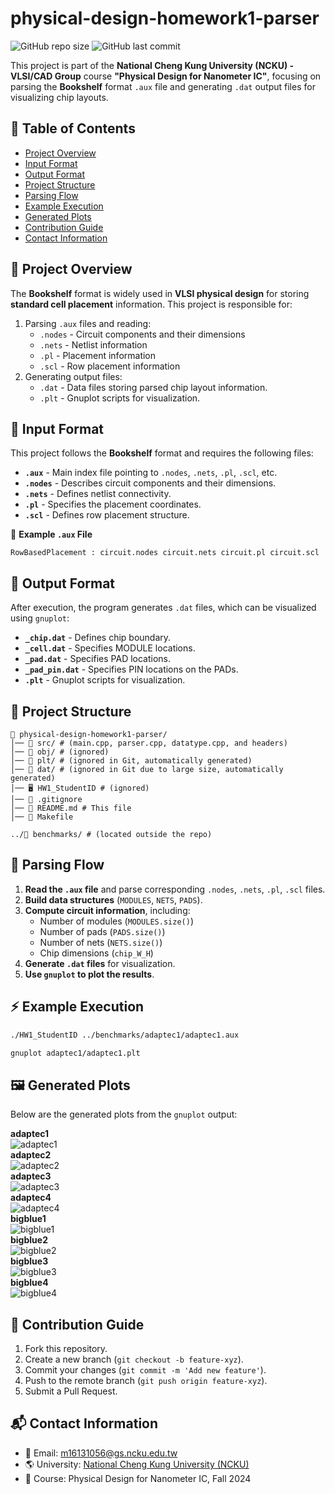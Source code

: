 # physical-design-homework1-parser

![GitHub repo size](https://img.shields.io/github/repo-size/ysnanako/physical-design-homework1-parser)
![GitHub last commit](https://img.shields.io/github/last-commit/ysnanako/physical-design-homework1-parser)

This project is part of the **National Cheng Kung University (NCKU) - VLSI/CAD Group** course **"Physical Design for Nanometer IC"**, focusing on parsing the **Bookshelf** format `.aux` file and generating `.dat` output files for visualizing chip layouts.

## 📖 Table of Contents
- [Project Overview](#project-overview)
- [Input Format](#input-format)
- [Output Format](#output-format)
- [Project Structure](#project-structure)
- [Parsing Flow](#parsing-flow)
- [Example Execution](#example-execution)
- [Generated Plots](#generated-plots)
- [Contribution Guide](#contribution-guide)
- [Contact Information](#contact-information)

## 📝 Project Overview
The **Bookshelf** format is widely used in **VLSI physical design** for storing **standard cell placement** information. This project is responsible for:
1. Parsing `.aux` files and reading:
   - `.nodes` - Circuit components and their dimensions
   - `.nets` - Netlist information
   - `.pl` - Placement information
   - `.scl` - Row placement information
2. Generating output files:
   - `.dat` - Data files storing parsed chip layout information.
   - `.plt` - Gnuplot scripts for visualization.

## 📂 Input Format
This project follows the **Bookshelf** format and requires the following files:
- **`.aux`** - Main index file pointing to `.nodes`, `.nets`, `.pl`, `.scl`, etc.
- **`.nodes`** - Describes circuit components and their dimensions.
- **`.nets`** - Defines netlist connectivity.
- **`.pl`** - Specifies the placement coordinates.
- **`.scl`** - Defines row placement structure.

📄 **Example `.aux` File**
```
RowBasedPlacement : circuit.nodes circuit.nets circuit.pl circuit.scl
```

## 📄 Output Format
After execution, the program generates `.dat` files, which can be visualized using `gnuplot`:
- **`_chip.dat`** - Defines chip boundary.
- **`_cell.dat`** - Specifies MODULE locations.
- **`_pad.dat`** - Specifies PAD locations.
- **`_pad_pin.dat`** - Specifies PIN locations on the PADs.
- **`.plt`** - Gnuplot scripts for visualization.

## 🧰 Project Structure
```
📂 physical-design-homework1-parser/
│── 📂 src/ # (main.cpp, parser.cpp, datatype.cpp, and headers)
│── 📂 obj/ # (ignored)
│── 📂 plt/ # (ignored in Git, automatically generated)
│── 📂 dat/ # (ignored in Git due to large size, automatically generated)
│── 🖥️ HW1_StudentID # (ignored)
│── 📜 .gitignore
│── 📜 README.md # This file
│── 🔧 Makefile

../📂 benchmarks/ # (located outside the repo)

```

## 🔹 **Parsing Flow**
1. **Read the `.aux` file** and parse corresponding `.nodes`, `.nets`, `.pl`, `.scl` files.
2. **Build data structures** (`MODULES`, `NETS`, `PADS`).
3. **Compute circuit information**, including:
   - Number of modules (`MODULES.size()`)
   - Number of pads (`PADS.size()`)
   - Number of nets (`NETS.size()`)
   - Chip dimensions (`chip_W_H`)
4. **Generate `.dat` files** for visualization.
5. **Use `gnuplot` to plot the results**.

## ⚡ **Example Execution**
```bash
./HW1_StudentID ../benchmarks/adaptec1/adaptec1.aux
```
```bash
gnuplot adaptec1/adaptec1.plt
```

## 🖼️ Generated Plots
Below are the generated plots from the `gnuplot` output: 

**adaptec1**  
![adaptec1](https://github.com/user-attachments/assets/09f5d401-fee3-46cd-b48d-7a336de86010)  
**adaptec2**  
![adaptec2](https://github.com/user-attachments/assets/c7ab4d4e-588e-4f27-bd2c-6dc2024882bf)  
**adaptec3**  
![adaptec3](https://github.com/user-attachments/assets/66b46e68-b2ce-486e-bbd8-322ecbf2d06f)  
**adaptec4**  
![adaptec4](https://github.com/user-attachments/assets/7477fb03-103c-4bcb-8945-2e77b7482bff)  
**bigblue1**  
![bigblue1](https://github.com/user-attachments/assets/91bbacfe-57e5-4794-ad7d-bb3354fb5266)  
**bigblue2**  
![bigblue2](https://github.com/user-attachments/assets/dff18cc7-2947-4346-80b5-c173842fe564)  
**bigblue3**  
![bigblue3](https://github.com/user-attachments/assets/c47068a3-3525-450c-8767-cd28a4a3579d)  
**bigblue4**   
![bigblue4](https://github.com/user-attachments/assets/bdddc174-ce87-406d-879b-e6d3ffda5956)  

## 🤝 Contribution Guide
1. Fork this repository.
2. Create a new branch (`git checkout -b feature-xyz`).
3. Commit your changes (`git commit -m 'Add new feature'`).
4. Push to the remote branch (`git push origin feature-xyz`).
5. Submit a Pull Request.

## 📬 Contact Information
- 📧 Email: m16131056@gs.ncku.edu.tw
- 🌎 University: [National Cheng Kung University (NCKU)](https://www.ncku.edu.tw)
- 📖 Course: Physical Design for Nanometer IC, Fall 2024
